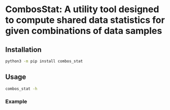 # CombosStat: A utility tool designed to compute shared data statistics for given combinations of data samples

## Installation
```bash
python3 -m pip install combos_stat
```

## Usage
```bash
combos_stat -h

```

### Example
```
```

